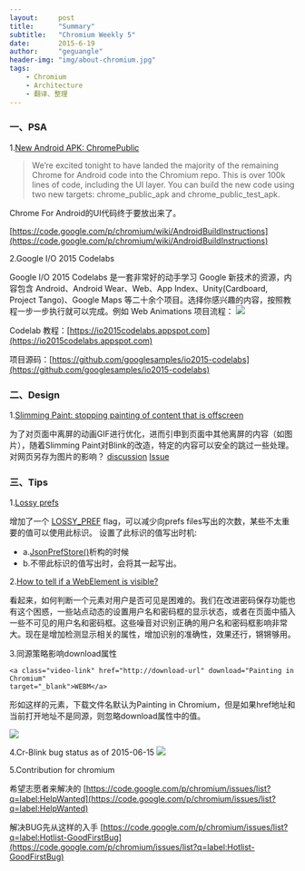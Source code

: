 ```yaml
---
layout:     post
title:      "Summary"
subtitle:   "Chromium Weekly 5"
date:       2015-6-19
author:     "geguangle"
header-img: "img/about-chromium.jpg"
tags:
    - Chromium
    - Architecture
    - 翻译、整理
---
```

### 一、PSA

1.[New Android APK: ChromePublic](https://groups.google.com/a/chromium.org/d/topic/chromium-dev/N6nnYxjFHDc/discussion)

> We’re excited tonight to have landed the majority of the remaining Chrome for Android code into the Chromium repo. This is over 100k lines of code, including the UI layer. You can build the new code using two new targets: chrome_public_apk and chrome_public_test_apk.

Chrome For Android的UI代码终于要放出来了。

[https://code.google.com/p/chromium/wiki/AndroidBuildInstructions](https://code.google.com/p/chromium/wiki/AndroidBuildInstructions)

2.Google I/O 2015 Codelabs

Google I/O 2015 Codelabs 是一套非常好的动手学习 Google 新技术的资源，内容包含 Android、Android Wear、Web、App Index、Unity(Cardboard, Project Tango)、Google Maps 等二十余个项目。选择你感兴趣的内容，按照教程一步一步执行就可以完成。例如 Web Animations 项目流程：
![](http://cl.ly/dwvp)

Codelab 教程：[https://io2015codelabs.appspot.com](https://io2015codelabs.appspot.com)
 
项目源码：[https://github.com/googlesamples/io2015-codelabs](https://github.com/googlesamples/io2015-codelabs)
 
### 二、Design

1.[Slimming Paint: stopping painting of content that is offscreen](https://docs.google.com/document/d/14N1aCYeB8NXs61oeeO0mlhPThzibeJibZ8hh6nSKIa4/)

为了对页面中离屏的动画GIF进行优化，进而引申到页面中其他离屏的内容（如图片），随着Slimming Paint对Blink的改造，特定的内容可以安全的跳过一些处理。
对网页另存为图片的影响？
 [discussion](https://groups.google.com/a/chromium.org/forum/#!msg/paint-dev/Bnr-YI38k3s/AYdsy94NS40J)
 [Issue](https://code.google.com/p/chromium/issues/detail?id=440466)
 
### 三、Tips

1.[Lossy prefs](https://groups.google.com/a/chromium.org/forum/#!topic/chromium-dev/yPFAhy-bGEQ)

增加了一个 [LOSSY_PREF](https://code.google.com/p/chromium/codesearch#chromium/src/base/prefs/pref_registry.h&l=43) flag，可以减少向prefs files写出的次数，某些不太重要的值可以使用此标识。
设置了此标识的值写出时机:

- a.[JsonPrefStore()](https://code.google.com/p/chromium/codesearch#chromium/src/base/prefs/json_pref_store.h&cl=GROK&l=43&ct=xref_jump_to_def&gsn=JsonPrefStore)析构的时候
- b.不带此标识的值写出时，会将其一起写出。
 
2.[How to tell if a WebElement is visible?](https://groups.google.com/a/chromium.org/forum/#!topic/chromium-dev/2KmWAWUD4AM)

看起来，如何判断一个元素对用户是否可见是困难的。我们在改进密码保存功能也有这个困惑，一些站点动态的设置用户名和密码框的显示状态，或者在页面中插入一些不可见的用户名和密码框。这些噪音对识别正确的用户名和密码框影响非常大。现在是增加检测显示相关的属性，增加识别的准确性，效果还行，锵锵够用。
 
3.同源策略影响download属性
```
<a class="video-link" href="http://download-url" download="Painting in Chromium" 
target="_blank">WEBM</a>
```
形如这样的元素，下载文件名默认为Painting in Chromium，但是如果href地址和当前打开地址不是同源，则忽略download属性中的值。

![](http://cl.ly/dxEX)

4.Cr-Blink bug status as of 2015-06-15
![](http://cl.ly/image/2831403U1y2Q/Image%202015-11-30%20at%201.41.06%20%E4%B8%8B%E5%8D%88.png)

5.Contribution for chromium

希望志愿者来解决的
[https://code.google.com/p/chromium/issues/list?q=label:HelpWanted](https://code.google.com/p/chromium/issues/list?q=label:HelpWanted)

解决BUG先从这样的入手
[https://code.google.com/p/chromium/issues/list?q=label:Hotlist-GoodFirstBug](https://code.google.com/p/chromium/issues/list?q=label:Hotlist-GoodFirstBug)


